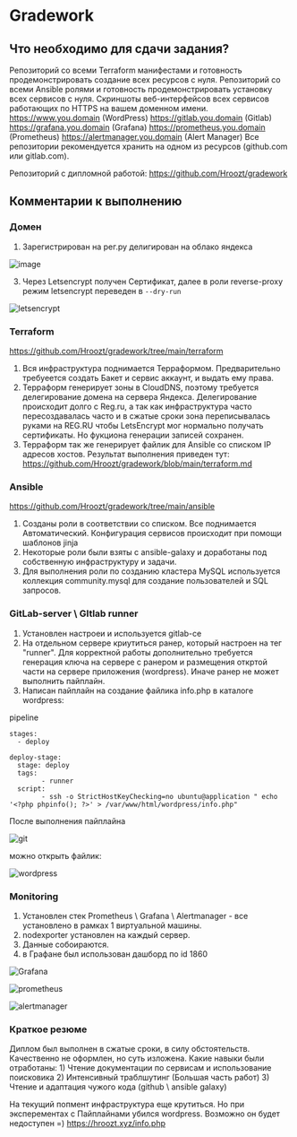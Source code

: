 # Gradework
## Что необходимо для сдачи задания?

Репозиторий со всеми Terraform манифестами и готовность продемонстрировать создание всех ресурсов с нуля.
Репозиторий со всеми Ansible ролями и готовность продемонстрировать установку всех сервисов с нуля.
Скриншоты веб-интерфейсов всех сервисов работающих по HTTPS на вашем доменном имени.
https://www.you.domain (WordPress)
https://gitlab.you.domain (Gitlab)
https://grafana.you.domain (Grafana)
https://prometheus.you.domain (Prometheus)
https://alertmanager.you.domain (Alert Manager)
Все репозитории рекомендуется хранить на одном из ресурсов (github.com или gitlab.com).
 
 Репозиторий с дипломной работой:
 https://github.com/Hroozt/gradework

## Комментарии к выполнению

### Домен

1) Зарегистрирован на рег.ру делигирован на облако яндекса

![image](https://user-images.githubusercontent.com/92970717/197939428-ff7c4e90-c5e3-41d8-a0b4-d9715892a71c.png)


3) Через Letsencrypt получен Сертификат, далее в роли reverse-proxy режим letsencrypt  переведен в ```--dry-run```


![letsencrypt](https://user-images.githubusercontent.com/92970717/197700721-b525e848-3270-49eb-b545-4e65c727d8ee.png)

### Terraform

  https://github.com/Hroozt/gradework/tree/main/terraform
  
1) Вся инфраструктура поднимается Терраформом. Предварительно требуеется создать Бакет и сервис аккаунт, и выдать ему права.
2) Терраформ генерирует зоны в CloudDNS, поэтому требуется делегирование домена на сервера Яндекса.
    Делегирование происходит долго с Reg.ru, а так как инфраструктура часто пересоздавалась часто и в сжатые сроки зона переписывалась руками на REG.RU чтобы LetsEncrypt мог нормально получать сертификаты. Но фукциона генерации записей сохранен.
3) Терраформ так же генерирует файлик для Ansible со списком IP адресов хостов.
    Результат выполнения приведен тут: https://github.com/Hroozt/gradework/blob/main/terraform.md
### Ansible

   https://github.com/Hroozt/gradework/tree/main/ansible


1) Созданы роли в соответствии со списком. Все поднимается Автоматический. Конфигурация сервисов происходит при помощи шаблонов jinja
2) Некоторые роли были взяты с ansible-galaxy и доработаны под собственную инфраструктуру и задачи.
3) Для выполнения роли по созданию кластера MySQL используется коллекция community.mysql для создание пользователей и SQL запросов.

### GitLab-server \ GItlab runner

1) Установлен настроеи и используется gitlab-ce
2) На отдельном сервере криутиться ранер, который настроен на тег "runner". Для корректной работы дополнительно требуется генерация ключа на сервере с ранером и размещения откртой части на сервере приложения (wordpress). Иначе ранер не может выполнить пайплайн.
3) Написан пайплайн на создание файлика info.php в каталоге wordpress:

pipeline
```terminal
stages:
  - deploy
  
deploy-stage:
  stage: deploy
  tags:
        - runner
  script:
        - ssh -o StrictHostKeyChecking=no ubuntu@application " echo '<?php phpinfo(); ?>' > /var/www/html/wordpress/info.php"
```

После выполнения пайплайна 

![git](https://user-images.githubusercontent.com/92970717/197937959-6bd8fffc-8d53-4bfa-ab68-48bd81746a45.png)


можно открыть файлик:

![wordpress](https://user-images.githubusercontent.com/92970717/197937834-67d9eb61-b73c-48d0-a595-a4f527404d63.png)


### Monitoring

1) Установлен стек Prometheus \ Grafana \ Alertmanager - все установлено в рамках 1 виртуальной машины.
2) nodexporter установлен на каждый сервер. 
3) Данные собоираются.
4) в Графане был использован дашборд по id 1860

![Grafana](https://user-images.githubusercontent.com/92970717/197937765-35a116c8-fb0f-41ef-87b2-0f21494e2cec.png)

![prometheus](https://user-images.githubusercontent.com/92970717/197937855-8ad09739-b625-4443-ad41-ea1fad937425.png)

![alertmanager](https://user-images.githubusercontent.com/92970717/197937864-041f49d2-99f8-4b72-aed8-bd1d31ceed42.png)


### Краткое резюме

Диплом был выполнен в сжатые сроки, в силу обстоятельств. Качественно не оформлен, но суть изложена.
Какие навыки были отработаны:
    1) Чтение документации по сервисам и использование поисковика
    2) Интенсивный траблшутинг (Большая часть работ)
    3) Чтение и адаптация чужого кода (github \ ansible galaxy)

На текущий попмент инфраструктура еще крутиться. Но при эксперементах с Пайплайнами убился wordpress. Возможно он будет недоступен =)
https://hroozt.xyz/info.php

